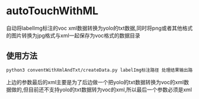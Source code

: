 # autoTouchWithML
 
自动将labelImg标注的voc xml数据转换为yolo的txt数据,同时将png或者其他格式的图片转换为jpg格式与xml一起保存为voc格式的数据目录

## 使用方法
``` bash
python3 conventWithXmlAndTxt/createData.py labelImg标注路径 处理结果输出路径 图片后缀 xml文件的后缀(xml)
```

上边的参数最后的xml主要是为了后边做一个把yolo的txt数据转换为voc的xml数据做的,但目前还不支持yolo的txt数据转为voc的xml,所以最后一个参数必须是xml